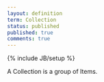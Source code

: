 ```yaml
---
layout: definition
term: Collection
status: published
published: true
comments: true
---
```

{% include JB/setup %}

A Collection is a group of Items.


